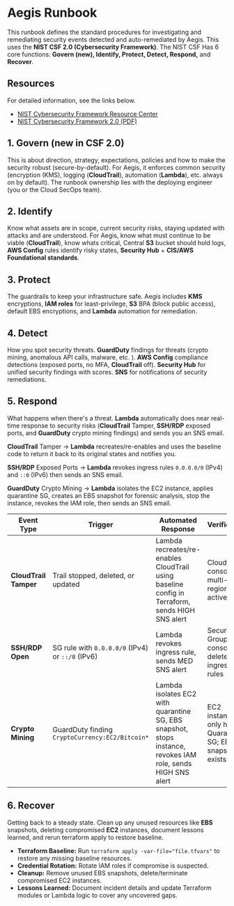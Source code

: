# Aegis Runbook
This runbook defines the standard procedures for investigating and remediating security events detected and auto-remediated by Aegis. This uses the **NIST CSF 2.0 (Cybersecurity Framework)**. The NIST CSF Has 6 core functions: **Govern (new), Identify, Protect, Detect, Respond,** and **Recover**. 

## Resources
For detailed information,  see the links below.
- [NIST Cybersecurity Framework Resource Center](https://www.nist.gov/cyberframework)
- [NIST Cybersecurity Framework 2.0 (PDF)](https://nvlpubs.nist.gov/nistpubs/SpecialPublications/NIST.SP.1299.pdf)

## 1. Govern (new in CSF 2.0)
This is about direction, strategy, expectations, policies and how to make the security robust (secure-by-default). For Aegis, it enforces common security (encryption (KMS), logging (**CloudTrail**), automation (**Lambda**), etc. always on by default). The runbook ownership lies with the deploying engineer (you or the Cloud SecOps team).

## 2. Identify
Know what assets are in scope, current security risks, staying updated with attacks and are understood. For Aegis, know what must continue to be viable (**CloudTrail**), know whats critical, Central **S3** bucket should hold logs, **AWS Config** rules identify risky states, **Security Hub** + **CIS/AWS Foundational standards**. 

## 3. Protect
The guardrails to keep your infrastructure safe. Aegis includes **KMS** encryptions, **IAM roles** for least-privilege, **S3** BPA (block public access), default EBS encryptions, and **Lambda** automation for remediation. 

## 4. Detect
How you spot security threats. **GuardDuty** findings for threats (crypto mining, anomalous API calls, malware, etc. ). **AWS Config** compliance detections (exposed ports, no MFA, **CloudTrail** off). **Security Hub** for unified security findings with scores. **SNS** for notifications of security remediations. 

## 5. Respond
What happens when there's a threat. **Lambda** automatically does near real-time response to security risks (**CloudTrail** Tamper, **SSH/RDP** exposed ports, and **GuardDuty** crypto mining findings) and sends you an SNS email. 

**CloudTrail** Tamper -> **Lambda** recreates/re-enables and uses the baseline code to return it back to its original states and notifies you. 

**SSH/RDP** Exposed Ports -> **Lambda** revokes ingress rules `0.0.0.0/0` (IPv4) and `::0` (IPv6) then sends an SNS email. 

**GuardDuty** Crypto Mining -> **Lambda** isolates the EC2 instance, applies quarantine SG, creates an EBS snapshot for forensic analysis, stop the instance, revokes the IAM role, then sends an SNS email. 

| Event Type        | Trigger                                         | Automated Response                                                                 | Verification                                           | Escalation if Fails                         |
|-------------------|-------------------------------------------------|------------------------------------------------------------------------------------|--------------------------------------------------------|---------------------------------------------|
| **CloudTrail Tamper** | Trail stopped, deleted, or updated             | Lambda recreates/re-enables CloudTrail using baseline config in Terraform, sends HIGH SNS alert | CloudTrail console -> multi-region trail active          | Inspect DLQ -> reapply Terraform baseline     |
| **SSH/RDP Open**  | SG rule with `0.0.0.0/0` (IPv4) or `::/0` (IPv6) | Lambda revokes ingress rule, sends MED SNS alert                 | Security Group console -> deleted ingress rules         | Manually remove rule / delete SG            |
| **Crypto Mining** | GuardDuty finding `CryptoCurrency:EC2/Bitcoin*` | Lambda isolates EC2 with quarantine SG, EBS snapshot, stops instance, revokes IAM role, sends HIGH SNS alert | EC2 instance only has Quarantine SG; EBS snapshot exists | Stop instance, detach IAM role, insert quarantine SG, take snapshot or rerun DLQ   |

## 6. Recover 
Getting back to a steady state. Clean up any unused resources like **EBS** snapshots, deleting compromised **EC2** instances, document lessons learned, and rerun terraform apply to restore baseline.

- **Terraform Baseline:** Run `terraform apply -var-file="file.tfvars"` to restore any missing baseline resources.  
- **Credential Rotation:** Rotate IAM roles if compromise is suspected.  
- **Cleanup:** Remove unused EBS snapshots, delete/terminate compromised EC2 instances.  
- **Lessons Learned:** Document incident details and update Terraform modules or Lambda logic to cover any uncovered gaps.  
